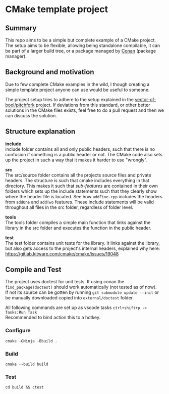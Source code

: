 # CMake template project

## Summary

This repo aims to be a simple but complete example of a CMake project. The setup aims to be flexible, allowing being standalone compilable, it can be part of a larger build tree, or a package managed by [Conan](https://conan.io/) (package manager).

## Background and motivation

Due to few complete CMake examples in the wild, I though creating a simple template project anyone can use would be useful to someone.

The project setup tries to adhere to the setup explained in the [vector-of-bool/pitchfork](https://github.com/vector-of-bool/pitchfork) project.
If deviations from this standard, or other better solutions in the CMake files exists, feel free to do a pull request and then we can discuss the solution.

## Structure explanation

**include**  
include folder contains all and only public headers, such that there is no confusion if something is a public header or not. The CMake code also sets up the project in such a way that it makes it harder to use "wrongly".

**src**  
The src/source folder contains all the projects source files and private headers.
The structure is such that cmake includes everything in that directory.
This makes it such that *sub-features* are contained in their own folders which sets up the include statements such that they clearly show where the header file is located.
See how `addFive.cpp` includes the headers from `addOne` and `addTwo` features. These include statements will be valid throughout all files in the src folder, regardless of folder level.

**tools**  
The tools folder compiles a simple main function that links against the library in the src folder and executes the function in the public header.

**test**  
The test folder contains unit tests for the library. It links against the library, but also gets access to the project's internal headers, explained why here: https://gitlab.kitware.com/cmake/cmake/issues/19048

## Compile and Test

The project uses doctest for unit tests. 
If using conan the `find_package(doctest)` should work automatically (not tested as of now).  
If not its source can be gotten by running `git submodule update --init` or be manually downloaded copied into `external/doctest` folder.

All following commands are set up as vscode tasks
`ctrl+shift+p -> Tasks:Run Task`  
Recommended to bind action this to a hotkey.

### Configure

`cmake -GNinja -Bbuild .`

### Build

`cmake --build build`

### Test

`cd build && ctest`

